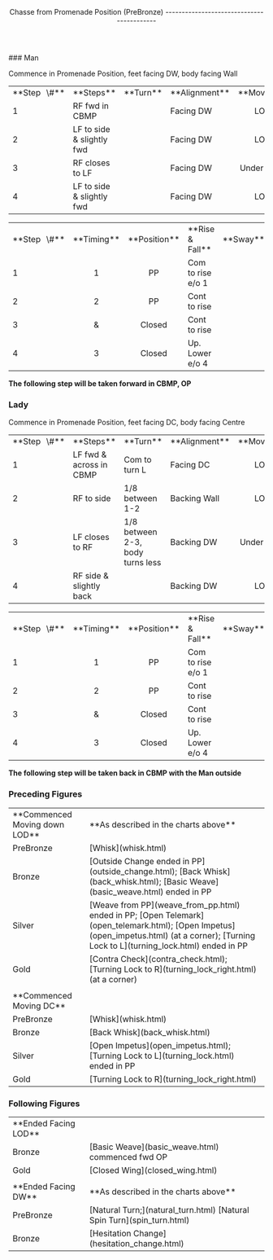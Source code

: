 <header>Chasse from Promenade Position (PreBronze)
------------------------------------------

 </header>### Man

Commence in Promenade Position, feet facing DW, body facing Wall

 <table class="style1"> <tbody><tr> <td style="width:10%">**Step<span style="color:white">\_</span>\#**</td> <td style="width:38%">**Steps**</td> <td style="width:20%">**Turn**</td> <td style="width:16%">**Alignment**</td> <td style="width:16%;text-align:center">**Moving**</td> </tr> <tr> <td>1</td> <td>RF fwd in CBMP</td> <td> </td> <td>Facing DW</td> <td style="text-align:center">LOD</td> </tr> <tr> <td>2</td> <td>LF to side &amp; slightly fwd</td> <td> </td> <td>Facing DW</td> <td style="text-align:center">LOD</td> </tr> <tr> <td>3</td> <td>RF closes to LF</td> <td> </td> <td>Facing DW</td> <td style="text-align:center">Under Body</td> </tr> <tr> <td>4</td> <td>LF to side &amp; slightly fwd</td> <td> </td> <td>Facing DW</td> <td style="text-align:center">LOD</td> </tr> </tbody></table>

 <table class="style1"> <tbody><tr> <td style="width:10%">**Step<span style="color:white">\_</span>\#**</td> <td style="width:10%;text-align:center">**Timing**</td> <td style="width:20%;text-align:center">**Position**</td> <td style="width:40%">**Rise &amp; Fall**</td> <td style="width:10%;text-align:center">**Sway**</td> <td style="width:10%;text-align:right">**Footwork**</td> </tr> <tr> <td>1</td> <td style="text-align:center">1</td> <td style="text-align:center">PP</td> <td>Com to rise e/o 1</td> <td style="text-align:center"></td> <td style="text-align:right">HT</td> </tr> <tr> <td>2 </td> <td style="text-align:center">2</td> <td style="text-align:center">PP</td> <td>Cont to rise</td> <td style="text-align:center"></td> <td style="text-align:right">T</td> </tr> <tr> <td>3</td> <td style="text-align:center">&amp;</td> <td style="text-align:center">Closed</td> <td>Cont to rise</td> <td style="text-align:center"></td> <td style="text-align:right">T</td> </tr> <tr> <td>4</td> <td style="text-align:center">3</td> <td style="text-align:center">Closed</td> <td>Up. Lower e/o 4</td> <td style="text-align:center"></td> <td style="text-align:right">TH</td> </tr> </tbody></table>

**The following step will be taken forward in CBMP, OP**

### Lady

Commence in Promenade Position, feet facing DC, body facing Centre

 <table class="style1"> <tbody><tr> <td style="width:10%">**Step<span style="color:white">\_</span>\#**</td> <td style="width:38%">**Steps**</td> <td style="width:20%">**Turn**</td> <td style="width:16%">**Alignment**</td> <td style="width:16%;text-align:center">**Moving**</td> </tr> <tr> <td>1</td> <td>LF fwd &amp; across in CBMP</td> <td>Com to turn L</td> <td>Facing DC</td> <td style="text-align:center">LOD</td> </tr> <tr> <td>2</td> <td>RF to side</td> <td>1/8 between 1-2</td> <td>Backing Wall</td> <td style="text-align:center">LOD</td> </tr> <tr> <td>3</td> <td>LF closes to RF</td> <td>1/8 between 2-3, body turns less</td> <td>Backing DW</td> <td style="text-align:center">Under Body</td> </tr> <tr> <td>4</td> <td>RF side &amp; slightly back</td> <td> </td> <td>Backing DW</td> <td style="text-align:center">LOD</td> </tr> </tbody></table>

 <table class="style1"> <tbody><tr> <td style="width:10%">**Step<span style="color:white">\_</span>\#**</td> <td style="width:10%;text-align:center">**Timing**</td> <td style="width:20%;text-align:center">**Position**</td> <td style="width:40%">**Rise &amp; Fall**</td> <td style="width:10%;text-align:center">**Sway**</td> <td style="width:10%;text-align:right">**Footwork**</td> </tr> <tr> <td>1</td> <td style="text-align:center">1</td> <td style="text-align:center">PP</td> <td>Com to rise e/o 1</td> <td style="text-align:center"></td> <td style="text-align:right">HT</td> </tr> <tr> <td>2 </td> <td style="text-align:center">2</td> <td style="text-align:center">PP</td> <td>Cont to rise</td> <td style="text-align:center"></td> <td style="text-align:right">T</td> </tr> <tr> <td>3</td> <td style="text-align:center">&amp;</td> <td style="text-align:center">Closed</td> <td>Cont to rise</td> <td style="text-align:center"></td> <td style="text-align:right">T</td> </tr> <tr> <td>4</td> <td style="text-align:center">3</td> <td style="text-align:center">Closed</td> <td>Up. Lower e/o 4</td> <td style="text-align:center"></td> <td style="text-align:right">TH</td> </tr> </tbody></table>

**The following step will be taken back in CBMP with the Man outside**

### Preceding Figures

 <table> <tbody><tr> <td style="width:30%">**Commenced Moving down LOD**</td> <td>**As described in the charts above**</td> </tr> <tr> <td style="width:30%">PreBronze</td> <td> [Whisk](whisk.html) </td> </tr> <tr> <td style="width:30%">Bronze</td> <td> [Outside Change ended in PP](outside_change.html); [Back Whisk](back_whisk.html); [Basic Weave](basic_weave.html) ended in PP </td> </tr> <tr> <td style="width:30%">Silver</td> <td> [Weave from PP](weave_from_pp.html) ended in PP; [Open Telemark](open_telemark.html); [Open Impetus](open_impetus.html) (at a corner); [Turning Lock to L](turning_lock.html) ended in PP </td> </tr> <tr> <td style="width:30%">Gold</td> <td> [Contra Check](contra_check.html); [Turning Lock to R](turning_lock_right.html) (at a corner) </td> </tr> <tr> <td style="width:30%"> </td> <td> </td> </tr> <tr> <td style="width:30%">**Commenced Moving DC**</td> <td></td> </tr> <tr> <td style="width:30%">PreBronze</td> <td> [Whisk](whisk.html) </td> </tr> <tr> <td style="width:30%">Bronze</td> <td> [Back Whisk](back_whisk.html) </td> </tr> <tr> <td style="width:30%">Silver</td> <td> [Open Impetus](open_impetus.html); [Turning Lock to L](turning_lock.html) ended in PP </td> </tr> <tr> <td style="width:30%">Gold</td> <td> [Turning Lock to R](turning_lock_right.html) </td> </tr> </tbody></table>

### Following Figures

 <table> <tbody><tr> <td>**Ended Facing LOD**</td> <td> </td> </tr> <tr> <td style="width:30%">Bronze</td> <td> [Basic Weave](basic_weave.html) commenced fwd OP </td> </tr> <tr> <td style="width:30%">Gold</td> <td> [Closed Wing](closed_wing.html) </td> </tr> <tr> <td> </td> <td> </td> </tr> <tr> <td>**Ended Facing DW**</td> <td>**As described in the charts above**</td> </tr> <tr> <td>PreBronze</td> <td> [Natural Turn;](natural_turn.html) [Natural Spin Turn](spin_turn.html) </td> </tr> <tr> <td>Bronze</td> <td> [Hesitation Change](hesitation_change.html) </td> </tr> </tbody></table>